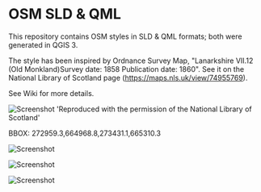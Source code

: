 
# OSM SLD & QML

This repository contains OSM styles in SLD & QML formats; both were generated in QGIS 3.

The style has been inspired by Ordnance Survey Map, "Lanarkshire VII.12 (Old Monkland)Survey date: 1858   Publication date: 1860". See it on the National Library of Scotland page (https://maps.nls.uk/view/74955769).

See  Wiki for more details.

![Screenshot](https://github.com/popelnuh/osm-sld/blob/master/osm-screenshots/osm-os.PNG)
'Reproduced with the permission of the National Library of Scotland'

BBOX: 272959.3,664968.8,273431.1,665310.3


![Screenshot](https://github.com/popelnuh/osm-sld/blob/master/osm-screenshots/1.PNG)

![Screenshot](https://github.com/popelnuh/osm-sld/blob/master/osm-screenshots/1-2700.PNG)

![Screenshot](https://github.com/popelnuh/osm-sld/blob/master/osm-screenshots/1-2800000.PNG)
